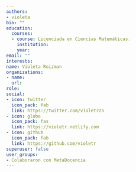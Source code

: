 ```yaml
---
authors:
- violeta
bio: ""
education:
  courses:
  - course: Licenciada en Ciencias Matemáticas.
    institution:
    year:
email: ""
interests:
name: Violeta Roizman
organizations:
- name:
  url:
role:
social:
- icon: twitter
  icon_pack: fab
  link: https://twitter.com/violetrzn
- icon: globe
  icon_pack: fas
  link: https://violetr.netlify.com
- icon: github
  icon_pack: fab
  link: https://github.com/violetr
superuser: false
user_groups:
- Colaboraron con MetaDocencia
---
```




